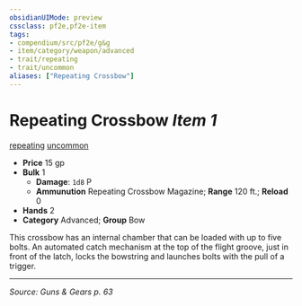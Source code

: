```yaml
---
obsidianUIMode: preview
cssclass: pf2e,pf2e-item
tags:
- compendium/src/pf2e/g&g
- item/category/weapon/advanced
- trait/repeating
- trait/uncommon
aliases: ["Repeating Crossbow"]
---
```

# Repeating Crossbow *Item 1*  
[repeating](repeating-g-g.md "Repeating Weapon Trait")  [uncommon](uncommon.md "Uncommon Rarity Trait")  

- **Price** 15 gp
- **Bulk** 1
  - **Damage**: `1d8` P
  - **Ammunution** Repeating Crossbow Magazine; **Range** 120 ft.; **Reload** 0
- **Hands** 2
- **Category** Advanced; **Group** Bow 

This crossbow has an internal chamber that can be loaded with up to five bolts. An automated catch mechanism at the top of the flight groove, just in front of the latch, locks the bowstring and launches bolts with the pull of a trigger.


---
*Source: Guns & Gears p. 63*